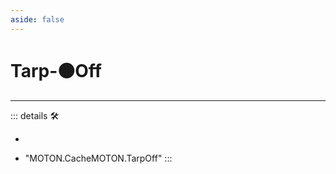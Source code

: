 ```yaml
---
aside: false
---
```

# Tarp-🟠<motor>Off</motor>

---

<!-- =================================================== -->
<!-- =================================================== -->
<!-- =================================================== -->
<!-- =================================================== -->
<!-- =================================================== -->
::: details 🛠

-

- "MOTON.CacheMOTON.TarpOff"
:::
